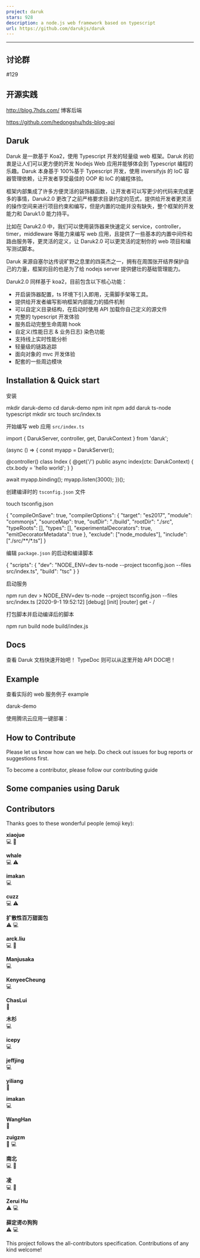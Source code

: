 ```yaml
---
project: daruk
stars: 928
description: a node.js web framework based on typescript
url: https://github.com/darukjs/daruk
---
```


* * *

讨论群
---

#129

开源实践
----

http://blog.7hds.com/ 博客后端

https://github.com/hedongshu/hds-blog-api

Daruk
-----

Daruk 是一款基于 Koa2，使用 Typescript 开发的轻量级 web 框架。Daruk 的初衷是让人们可以更方便的开发 Nodejs Web 应用并能够体会到 Typescript 编程的乐趣。Daruk 本身基于 100%基于 Typescript 开发，使用 inversifyjs 的 IoC 容器管理依赖，让开发者享受最佳的 OOP 和 IoC 的编程体验。

框架内部集成了许多方便灵活的装饰器函数，让开发者可以写更少的代码来完成更多的事情，Daruk2.0 更改了之前严格要求目录约定的范式，提供给开发者更灵活的操作空间来进行项目约束和编写，但是内置的功能并没有缺失，整个框架的开发能力和 Daruk1.0 能力持平。

比如在 Daruk2.0 中，我们可以使用装饰器来快速定义 service，controller，timer，middleware 等能力来编写 web 应用，且提供了一些基本的内置中间件和路由服务等，更灵活的定义，让 Daruk2.0 可以更灵活的定制你的 web 项目和编写测试脚本。

Daruk 来源自塞尔达传说旷野之息里的四英杰之一，拥有在周围张开结界保护自己的力量，框架的目的也是为了给 nodejs server 提供健壮的基础管理能力。

Daruk2.0 同样基于 koa2，目前包含以下核心功能：

-   开启装饰器配置，ts 环境下引入即用，无需脚手架等工具。
-   提供给开发者编写影响框架内部能力的插件机制
-   可以自定义目录结构，在启动时使用 API 加载你自己定义的源文件
-   完整的 typescript 开发体验
-   服务启动完整生命周期 hook
-   自定义(性能日志 & 业务日志) 染色功能
-   支持线上实时性能分析
-   轻量级的链路追踪
-   面向对象的 mvc 开发体验
-   配套的一些周边模块

Installation & Quick start
--------------------------

安装

mkdir daruk-demo
cd daruk-demo
npm init
npm add daruk ts-node typescript
mkdir src
touch src/index.ts

开始编写 web 应用 `src/index.ts`

import { DarukServer, controller, get, DarukContext } from 'daruk';

(async () \=> {
  const myapp \= DarukServer();

  @controller()
  class Index {
    @get('/')
    public async index(ctx: DarukContext) {
      ctx.body \= 'hello world';
    }
  }

  await myapp.binding();
  myapp.listen(3000);
})();

创建编译时的 `tsconfig.json` 文件

touch tsconfig.json

{
  "compileOnSave": true,
  "compilerOptions": {
    "target": "es2017",
    "module": "commonjs",
    "sourceMap": true,
    "outDir": "./build",
    "rootDir": "./src",
    "typeRoots": \[\],
    "types": \[\],
    "experimentalDecorators": true,
    "emitDecoratorMetadata": true
  },
  "exclude": \["node\_modules"\],
  "include": \["./src/\*\*/\*.ts"\]
}

编辑 `package.json` 的启动和编译脚本

{
  "scripts": {
    "dev": "NODE\_ENV=dev ts-node --project tsconfig.json --files src/index.ts",
    "build": "tsc"
  }
}

启动服务

npm run dev
\> NODE\_ENV=dev ts-node --project tsconfig.json --files src/index.ts
\[2020-9-1 19:52:12\] \[debug\] \[init\] \[router\] get - /

打包脚本并启动编译后的脚本

npm run build
node build/index.js

Docs
----

查看 Daruk 文档快速开始吧！ TypeDoc 则可以从这里开始 API DOC吧！

Example
-------

查看实际的 web 服务例子 example

daruk-demo

使用腾讯云应用一键部署：

How to Contribute
-----------------

Please let us know how can we help. Do check out issues for bug reports or suggestions first.

To become a contributor, please follow our contributing guide

Some companies using Daruk
--------------------------

Contributors
------------

Thanks goes to these wonderful people (emoji key):

  
**xiaojue**  
💻 🎨

  
**whale**  
💻 ⚠️

  
**imakan**  
💻

  
**cuzz**  
💻 ⚠️

  
**扩散性百万甜面包**  
⚠️ 💻

  
**arck.liu**  
💻 📖

  
**Manjusaka**  
💻

  
**KenyeeCheung**  
💻

  
**ChasLui**  
📖

  
**木杉**  
💻

  
**icepy**  
💻

  
**jeffjing**  
💻

  
**yiliang**  
📖

  
**imakan**  
💻

  
**WangHan**  
📖

  
**zuigzm**  
🐛 💻

  
**南北**  
💻 📖

  
**凌**  
💻 📖

  
**Zerui Hu**  
⚠️ 💻

  
**薛定谔の狗狗**  
⚠️ 💻

This project follows the all-contributors specification. Contributions of any kind welcome!
